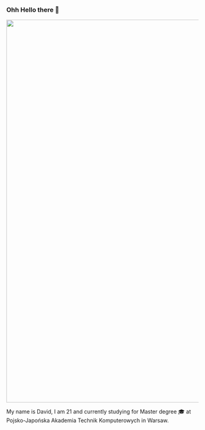 ### Ohh Hello there 👋

<p align="center">
  <img src="https://user-images.githubusercontent.com/74014874/177021055-ba64a633-382b-4912-a4ed-c039d0779056.gif" width="1000"/>
</p>

My name is David, I am 21 and currently studying for Master degree 🎓 at Pojsko-Japońska Akademia Technik Komputerowych in Warsaw.

